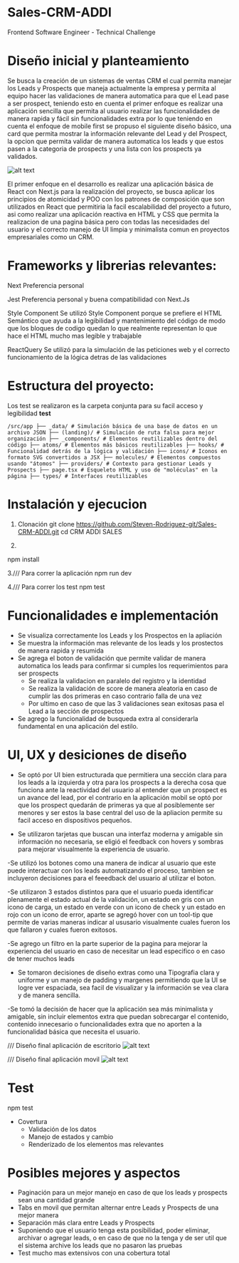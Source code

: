 # Sales-CRM-ADDI

Frontend Software Engineer -
Technical Challenge

# Diseño inicial y planteamiento

Se busca la creación de un  sistemas de ventas CRM el cual  permita manejar los Leads y Prospects que maneja actualmente la empresa y permita al equipo hacer las validaciones de manera automatica para que el Lead pase a ser prospect, teniendo esto en cuenta el primer enfoque es realizar una aplicación sencilla que permita al usuario realizar las funcionalidades de manera rapida y fácil sin funcionalidades extra por lo que teniendo en   
cuenta el enfoque de mobile first se propuso el siguiente diseño básico, una card que permita mostrar la información relevante del Lead y del Prospect, la opcion que permita validar de manera automatica los leads  y  que estos pasen a la categoria de prospects y una lista con los prospects ya validados.

![alt text](image.png)

El primer enfoque en el desarrollo es realizar una aplicación básica de  React con Next.js para la realización del proyecto, se busca aplicar los principios de atomicidad y POO con los patrones de composición que son utilizados  en React que permitiria la facil escalabilidad del proyecto a futuro,  asi como realizar  una aplicación reactiva en HTML y CSS que permita la realizacion de una pagina básica pero con todas  las necesidades del  usuario y el correcto manejo  de UI limpia y minimalista comun en proyectos empresariales como un CRM.


# Frameworks y librerias relevantes: 

Next
Preferencia personal

Jest
Preferencia personal y buena compatibilidad con Next.Js

Style Component
Se utilizó Style Component porque se prefiere el HTML Semántico que ayuda a la legibilidad y mantenimiento del código de modo que los bloques de codigo quedan lo que realmente representan lo que hace el HTML mucho mas legible y trabajable

ReactQuery
Se utilizó para la simulación de las peticiones web y el correcto funcionamiento de la lógica detras de las validaciones

# Estructura del proyecto: 

Los test se realizaron es la carpeta conjunta para su facil acceso  y legibilidad __test__
```
/src/app ├── _data/ # Simulación básica de una base de datos en un archivo JSON ├── (landing)/ # Simulación de ruta falsa para mejor organización ├── _components/ # Elementos reutilizables dentro del código ├── atoms/ # Elementos más básicos reutilizables ├── hooks/ # Funcionalidad detrás de la lógica y validación ├── icons/ # Iconos en formato SVG convertidos a JSX ├── molecules/ # Elementos compuestos usando "átomos" ├── providers/ # Contexto para gestionar Leads y Prospects ├── page.tsx # Esqueleto HTML y uso de "moléculas" en la página ├── types/ # Interfaces reutilizables
```

# Instalación y ejecucion

1.  Clonación 
git clone https://github.com/Steven-Rodriguez-git/Sales-CRM-ADDI.git
cd CRM ADDI SALES

2.
npm install

3./// Para correr  la aplicación
npm run dev

4./// Para correr  los test
npm test 

# Funcionalidades e implementación

-  Se visualiza correctamente los Leads y los Prospectos en la apliación
-  Se muestra la información mas relevante de los leads y los prostectos de manera rapida y resumida
-  Se agrega el boton de validación que permite validar de manera automatica los leads para confirmar si cumples los requerimientos para ser prospects
    -   Se realiza la validacion en paralelo del registro y la identidad
    -   Se realiza la validación de score de manera aleatoria en caso de cumplir las dos primeras en caso contrario falla  de una vez
    -   Por ultimo en caso de que las 3 validaciones sean exitosas pasa el Lead a la sección de prospectos 
-  Se agrego la funcionalidad de busqueda extra al considerarla fundamental en una aplicación del estilo.

# UI, UX y desiciones de diseño

- Se optó por UI bien estructurada que permitiera una sección clara para los leads a la izquierda y otra para los prospects a la derecha cosa que funciona ante la reactividad del usuario al entender que un prospect es un avance del lead, por el contrario en la aplicación mobil se optó por que los prospect quedarán de primeras ya que al posiblemente ser menores y ser  estos la base central del uso de la apliacion permite su facil acceso en dispositivos pequeños.

- Se utilizaron tarjetas que buscan una interfaz moderna y amigable  sin información no necesaria, se eligió el feedback con hovers y sombras para mejorar visualmente la experiencia de usuario.

-Se utilizó los botones como una manera de indicar al usuario que este puede interactuar con los leads automatizando el proceso, tambien se incluyeron decisiones para el feeedback del usuario al utilizar el boton.

-Se utilizaron 3 estados distintos para que el usuario pueda identificar plenamente el estado actual de la validación, un estado en gris con un icono de carga, un estado en verde con un icono de check y un estado en rojo con un icono de error, aparte se agregó hover con un tool-tip que permite de varias maneras indicar al ususario visualmente cuales fueron los que  fallaron y cuales fueron exitosos.

-Se agrego un filtro en la parte superior de la pagina para mejorar la experiencia del usuario en caso de necesitar un lead especifico o en caso de tener muchos leads

- Se tomaron decisiones de diseño extras como una Tipografia clara y uniforme y un manejo de padding y margenes permitiendo  que la UI se logre ver espaciada, sea facil de visualizar y la información se vea clara y de manera sencilla.

-Se tomó la decisión de hacer que la aplicación sea más minimalista y amigable, sin incluir elementos extra que puedan sobrecargar el contenido, contenido innecesario o funcionalidades extra que no aporten a la funcionalidad básica que necesita el usuario.

/// Diseño final aplicación de escritorio
![alt text](image-1.png)

/// Diseño final aplicación movil
![alt text](image-2.png)

# Test

npm test

- Covertura
    -  Validación de los datos
    -  Manejo de estados y cambio
    -  Renderizado de los elementos  mas relevantes


# Posibles mejores y aspectos

- Paginación para un mejor manejo en caso de que los leads y prospects sean una cantidad grande
- Tabs en movil que permitan alternar entre Leads y Prospects de una mejor manera
- Separación más clara entre Leads y Prospects
- Suponiendo que el usuario tenga esta posibilidad,  poder eliminar, archivar o agregar leads, o en caso de que no la tenga y de ser util que el sistema archive los leads que no pasaron las pruebas
- Test mucho mas extensivos con una cobertura total
